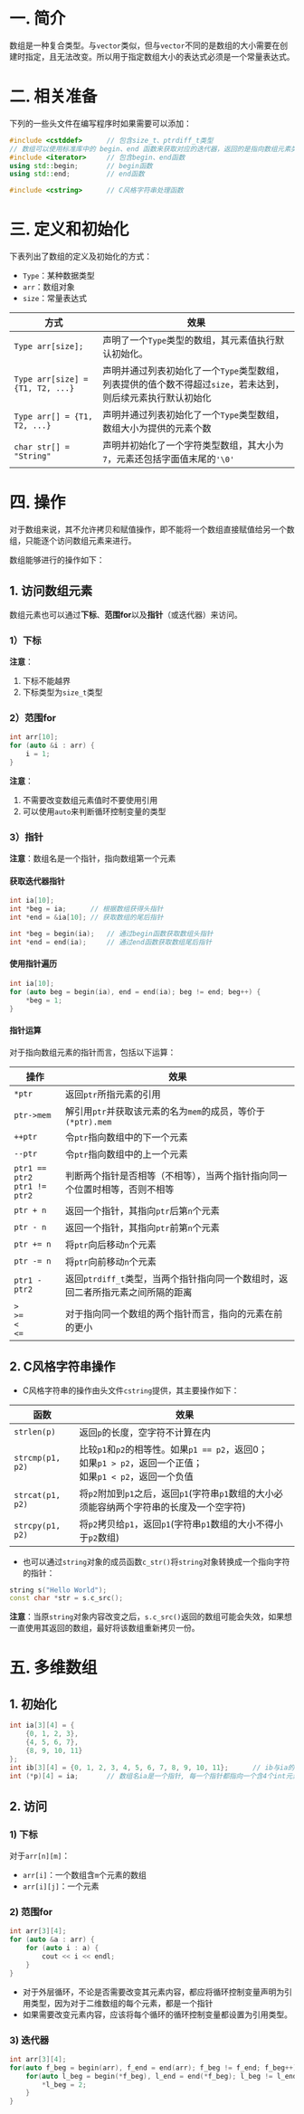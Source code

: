 # 一. 简介

数组是一种复合类型。与`vector`类似，但与`vector`不同的是数组的大小需要在创建时指定，且无法改变。所以用于指定数组大小的表达式必须是一个常量表达式。



# 二. 相关准备

下列的一些头文件在编写程序时如果需要可以添加：

```c++
#include <cstddef>		// 包含size_t、ptrdiff_t类型
// 数组可以使用标准库中的 begin、end 函数来获取对应的迭代器，返回的是指向数组元素类型的指针
#include <iterator>		// 包含begin、end函数
using std::begin;		// begin函数
using std::end;			// end函数

#include <cstring>		// C风格字符串处理函数
```



# 三. 定义和初始化

下表列出了数组的定义及初始化的方式：

- `Type`：某种数据类型
- `arr`：数组对象
- `size`：常量表达式

| 方式                             | 效果                                                         |
| -------------------------------- | ------------------------------------------------------------ |
| `Type arr[size];`                | 声明了一个`Type`类型的数组，其元素值执行默认初始化。         |
| `Type arr[size] = {T1, T2, ...}` | 声明并通过列表初始化了一个`Type`类型数组，列表提供的值个数不得超过`size`，若未达到，则后续元素执行默认初始化 |
| `Type arr[] = {T1, T2, ...}`     | 声明并通过列表初始化了一个`Type`类型数组，数组大小为提供的元素个数 |
| `char str[] = "String"`          | 声明并初始化了一个字符类型数组，其大小为`7`，元素还包括字面值末尾的`'\0'` |



# 四. 操作

对于数组来说，其不允许拷贝和赋值操作，即不能将一个数组直接赋值给另一个数组，只能逐个访问数组元素来进行。

数组能够进行的操作如下：

## 1. 访问数组元素

数组元素也可以通过**下标**、**范围for**以及**指针**（或迭代器）来访问。

### 1）下标

**注意**：

1. 下标不能越界
2. 下标类型为`size_t`类型

### 2）范围for

```c++
int arr[10];
for (auto &i : arr) {
    i = 1;
}
```

**注意**：

1. 不需要改变数组元素值时不要使用引用
2. 可以使用`auto`来判断循环控制变量的类型

### 3）指针

**注意**：数组名是一个指针，指向数组第一个元素

#### 获取迭代器指针

```c++
int ia[10];
int *beg = ia;		// 根据数组获得头指针
int *end = &ia[10];	// 获取数组的尾后指针

int *beg = begin(ia);	// 通过begin函数获取数组头指针
int *end = end(ia);		// 通过end函数获取数组尾后指针
```

#### 使用指针遍历

```c++
int ia[10];
for (auto beg = begin(ia), end = end(ia); beg != end; beg++) {
    *beg = 1;
}
```

#### 指针运算

对于指向数组元素的指针而言，包括以下运算：

| 操作                               | 效果                                                         |
| ---------------------------------- | ------------------------------------------------------------ |
| `*ptr`                             | 返回`ptr`所指元素的引用                                      |
| `ptr->mem`                         | 解引用`ptr`并获取该元素的名为`mem`的成员，等价于`(*ptr).mem` |
| `++ptr`                            | 令`ptr`指向数组中的下一个元素                                |
| `--ptr`                            | 令`ptr`指向数组中的上一个元素                                |
| `ptr1 == ptr2`<br />`ptr1 != ptr2` | 判断两个指针是否相等（不相等），当两个指针指向同一个位置时相等，否则不相等 |
| `ptr + n`                          | 返回一个指针，其指向`ptr`后第`n`个元素                       |
| `ptr - n`                          | 返回一个指针，其指向`ptr`前第`n`个元素                       |
| `ptr += n`                         | 将`ptr`向后移动`n`个元素                                     |
| `ptr -= n`                         | 将`ptr`向前移动`n`个元素                                     |
| `ptr1 - ptr2`                      | 返回`ptrdiff_t`类型，当两个指针指向同一个数组时，返回二者所指元素之间所隔的距离 |
| `>`<br />`>=`<br />`<`<br />`<=`   | 对于指向同一个数组的两个指针而言，指向的元素在前的更小       |



## 2. C风格字符串操作

- C风格字符串的操作由头文件`cstring`提供，其主要操作如下：

| 函数             | 效果                                                         |
| ---------------- | ------------------------------------------------------------ |
| `strlen(p)`      | 返回`p`的长度，空字符不计算在内                              |
| `strcmp(p1, p2)` | 比较`p1`和`p2`的相等性。如果`p1 == p2`，返回0；<br />如果`p1 > p2`，返回一个正值；<br />如果`p1 < p2`，返回一个负值 |
| `strcat(p1, p2)` | 将`p2`附加到`p1`之后，返回`p1`(字符串`p1`数组的大小必须能容纳两个字符串的长度及一个空字符) |
| `strcpy(p1, p2)` | 将`p2`拷贝给`p1`，返回`p1`(字符串`p1`数组的大小不得小于`p2`数组) |

- 也可以通过`string`对象的成员函数`c_str()`将`string`对象转换成一个指向字符的指针：

```c++
string s("Hello World");
const char *str = s.c_src();
```

**注意**：当原`string`对象内容改变之后，`s.c_src()`返回的数组可能会失效，如果想一直使用其返回的数组，最好将该数组重新拷贝一份。



# 五. 多维数组

## 1. 初始化

```c++
int ia[3][4] = {
    {0, 1, 2, 3},
    {4, 5, 6, 7},
    {8, 9, 10, 11}
};
int ib[3][4] = {0, 1, 2, 3, 4, 5, 6, 7, 8, 9, 10, 11};		// ib与ia的元素完全相同
int (*p)[4] = ia;		// 数组名ia是一个指针, 每一个指针都指向一个含4个int元素的数组
```

## 2. 访问

### 1) 下标

对于`arr[n][m]`：

- `arr[i]`：一个数组含`m`个元素的数组
- `arr[i][j]`：一个元素

### 2) 范围for

```c++
int arr[3][4];
for (auto &a : arr) {
    for (auto i : a) {
        cout << i << endl;
    }
}
```

- 对于外层循环，不论是否需要改变其元素内容，都应将循环控制变量声明为引用类型，因为对于二维数组的每个元素，都是一个指针
- 如果需要改变元素内容，应该将每个循环的循环控制变量都设置为引用类型。

### 3) 迭代器

```c++
int arr[3][4];
for(auto f_beg = begin(arr), f_end = end(arr); f_beg != f_end; f_beg++) {
    for(auto l_beg = begin(*f_beg), l_end = end(*f_beg); l_beg != l_end; l_beg++) {
        *l_beg = 2;
    }
}
```

